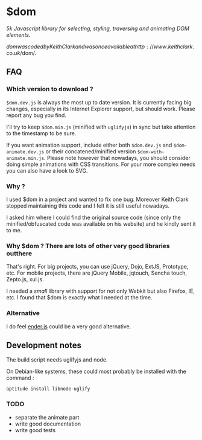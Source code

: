 $dom
====
_5k Javascript library for selecting, styling, traversing and animating DOM elements._

$dom was coded by Keith Clark and was once available at http://www.keithclark.co.uk/$dom/.

FAQ
---

### Which version to download ?
`$dom.dev.js` is always the most up to date version. It is currently facing big changes, especially in its Internet
Explorer support, but should work. Please report any bug you find.

I'll try to keep `$dom.min.js` (minified with `uglifyjs`) in sync but take attention to the timestamp to be sure.

If you want animation support, include either both `$dom.dev.js` and `$dom-animate.dev.js`
or their concatened/minified version `$dom-with-animate.min.js`. Please note however that nowadays, you should
consider doing simple animations with CSS transitions. For your more complex needs you can also
have a look to SVG.

### Why ?
I used $dom in a project and wanted to fix one bug. Moreover Keith Clark stopped maintaining this code
and I felt it is still useful nowadays.

I asked him where I could find the original source code (since only the minified/obfuscated code was available on
his website) and he kindly sent it to me.

### Why $dom ? There are lots of other very good libraries outthere
That's right. For big projects, you can use jQuery, Dojo, ExtJS, Prototype, etc. For mobile projects, there are
jQuery Mobile, jqtouch, Sencha touch, Zepto.js, xui.js.

I needed a _small_ library with support for not only Webkit but also Firefox, IE, etc. I found that $dom
is exactly what I needed at the time.

### Alternative
I do feel [ender.js](http://ender.no.de/) could be a very good alternative.

Development notes
---
The build script needs uglifyjs and node.

On Debian-like systems, these could most probably
be installed with the command :

    aptitude install libnode-uglify

### TODO
* separate the animate part
* write good documentation
* write good tests




